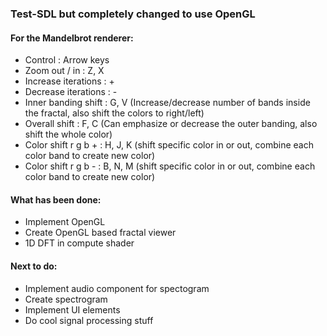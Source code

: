 ### Test-SDL but completely changed to use OpenGL

#### For the Mandelbrot renderer:
  - Control             : Arrow keys
  - Zoom out / in       : Z, X
  - Increase iterations : +
  - Decrease iterations : -
  - Inner banding shift : G, V    (Increase/decrease number of bands inside the fractal, also shift the colors to right/left)
  - Overall shift       : F, C    (Can emphasize or decrease the outer banding, also shift the whole color)
  - Color shift r g b + : H, J, K (shift specific color in or out, combine each color band to create new color)
  - Color shift r g b - : B, N, M (shift specific color in or out, combine each color band to create new color)
  
#### What has been done:
  - Implement OpenGL
  - Create OpenGL based fractal viewer
  - 1D DFT in compute shader
  
#### Next to do:
  - Implement audio component for spectogram
  - Create spectrogram
  - Implement UI elements
  - Do cool signal processing stuff
